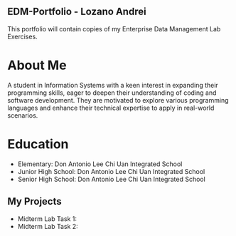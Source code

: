 ## EDM-Portfolio - Lozano Andrei
This portfolio will contain copies of my Enterprise Data Management Lab Exercises. 
# About Me
A student in Information Systems with a keen interest in expanding their programming skills, eager to deepen their understanding of coding and software development. They are motivated to explore various programming languages and enhance their technical expertise to apply in real-world scenarios.
# Education
- Elementary: Don Antonio Lee Chi Uan Integrated School 
- Junior High School: Don Antonio Lee Chi Uan Integrated School
- Senior High School: Don Antonio Lee Chi Uan Integrated School
## My Projects
- Midterm Lab Task 1:
- Midterm Lab Task 2:

